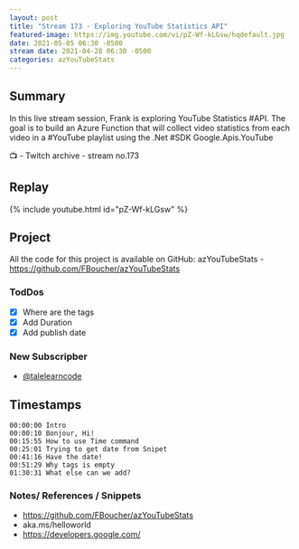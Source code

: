 ```yaml
---
layout: post
title: "Stream 173 - Exploring YouTube Statistics API"
featured-image: https://img.youtube.com/vi/pZ-Wf-kLGsw/hqdefault.jpg
date: 2021-05-05 06:30 -0500
stream date: 2021-04-28 06:30 -0500
categories: azYouTubeStats
---
```


## Summary

In this live stream session, Frank is exploring YouTube Statistics #API. The goal is to build an Azure Function that will collect video statistics from each video in a #YouTube playlist using the .Net #SDK Google.Apis.YouTube

📺 - Twitch archive - stream no.173

## Replay

{% include youtube.html id="pZ-Wf-kLGsw" %}
<br/><!--more-->

## Project

All the code for this project is available on GitHub: azYouTubeStats - https://github.com/FBoucher/azYouTubeStats

### TodDos

- [X] Where are the tags
- [X] Add Duration
- [X] Add publish date

### New Subscripber

- [@talelearncode](https://www.twitch.tv/talelearncode)

## Timestamps

    00:00:00 Intro
    00:00:10 Bonjour, Hi!
    00:15:55 How to use Time command
    00:25:01 Trying to get date from Snipet
    00:41:16 Have the date!
    00:51:29 Why tags is empty
    01:30:31 What else can we add?


### Notes/ References / Snippets

- https://github.com/FBoucher/azYouTubeStats
- aka.ms/helloworld
- https://developers.google.com/


